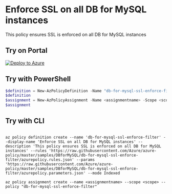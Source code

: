 # Enforce SSL on all DB for MySQL instances

This policy ensures SSL is enforced on all DB for MySQL instances

## Try on Portal

[![Deploy to Azure](http://azuredeploy.net/deploybutton.png)](https://portal.azure.com/#blade/Microsoft_Azure_Policy/CreatePolicyDefinitionBlade/uri/https%3A%2F%2Fraw.githubusercontent.com%2FAzure%2Fazure-policy%2Fmaster%2Fsamples%2FDBforMySQL%2Fdb-for-mysql-ssl-enforce-filter%2Fazurepolicy.json)

## Try with PowerShell

````powershell
$definition = New-AzPolicyDefinition -Name "db-for-mysql-ssl-enforce-filter" -DisplayName "Enforce SSL on all DB for MySQL instances" -description "This policy ensures SSL is enforced on all DB for MySQL instances" -Policy 'https://raw.githubusercontent.com/Azure/azure-policy/master/samples/DBforMySQL/db-for-mysql-ssl-enforce-filter/azurepolicy.rules.json' -Parameter 'https://raw.githubusercontent.com/Azure/azure-policy/master/samples/DBforMySQL/db-for-mysql-ssl-enforce-filter/azurepolicy.parameters.json' -Mode Indexed
$definition
$assignment = New-AzPolicyAssignment -Name <assignmentname> -Scope <scope> -PolicyDefinition $definition
$assignment
````

## Try with CLI

````cli

az policy definition create --name 'db-for-mysql-ssl-enforce-filter' --display-name 'Enforce SSL on all DB for MySQL instances' --description 'This policy ensures SSL is enforced on all DB for MySQL instances' --rules 'https://raw.githubusercontent.com/Azure/azure-policy/master/samples/DBforMySQL/db-for-mysql-ssl-enforce-filter/azurepolicy.rules.json' --params 'https://raw.githubusercontent.com/Azure/azure-policy/master/samples/DBforMySQL/db-for-mysql-ssl-enforce-filter/azurepolicy.parameters.json' --mode Indexed

az policy assignment create --name <assignmentname> --scope <scope> --policy "db-for-mysql-ssl-enforce-filter" 

````
